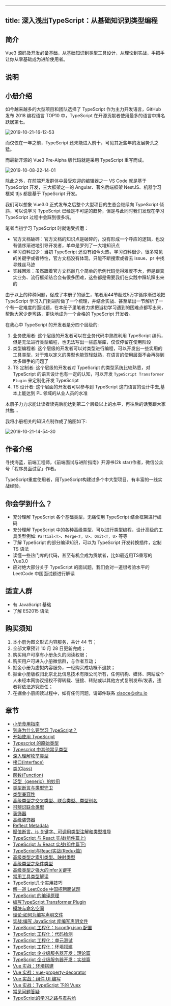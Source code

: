 
---
title: 深入浅出TypeScript：从基础知识到类型编程
---

## 简介
Vue3 源码及开发必备基础，从基础知识到类型工具设计，从理论到实战，手把手让你从零基础成为进阶使用者。

## 说明
## 小册介绍

如今越来越多的大型项目和团队选择了 TypeScript 作为主力开发语言，GitHub 发布 2018 编程语言 TOP10 中，TypeScript 在开源贡献者使用最多的语言中排名跃居第七。

![2019-10-21-16-12-53](https://p1-jj.byteimg.com/tos-cn-i-t2oaga2asx/gold-user-assets/2019/10/21/16ded6c96b8f36a2~tplv-t2oaga2asx-image.image)

而仅仅在一年之前，TypeScript 还未能进入前十，可见其近些年的发展势头之猛。

而最新开源的 Vue3 Pre-Alpha 版代码就是采用 TypeScript 重写而成。

![2019-10-08-22-14-01](https://p1-jj.byteimg.com/tos-cn-i-t2oaga2asx/gold-user-assets/2019/10/21/16ded1959edc84b8~tplv-t2oaga2asx-image.image)

除此之外，在前端开发群体中最受欢迎的编辑器之一 VS Code 就是基于 TypeScript 开发，三大框架之一的 Angular、著名后端框架 NestJS、机器学习框架 tfjs 都是基于 TypeScript 开发。

我们可以想象 Vue3.0 正式发布之后整个大型项目的生态会继续向 TypeScript 倾斜，可以说学习 TypeScript 已经是不可逆的趋势，但是与此同时我们发现在学习 TypeScript 过程中会踩到很多坑。

笔者当初学习 TypeScript 时就饱受折磨：

- 官方文档破碎：官方文档的知识点是破碎的，没有形成一个呼应的逻辑，也没有循序渐进地引导开发者，单单是罗列了一大堆知识点
- 学习资料过少：当初 TypeScript 还没有如今火热，学习资料很少，很多常见的关键字或者特性，官方文档没有体现，只能不断搜索或者去 issue、pr 中找寻蛛丝马迹
- 实践困难：虽然跟着官方文档敲几个简单的示例代码觉得难度不大，但是跟真实业务、流行框架结合会有很多困难，这些都是需要我们在实践中踩坑踩出来的

由于以上的种种问题，促成了本册子的诞生，笔者用44节超过5万字循序渐进地把 TypeScript 学习入门到进阶做了一个梳理，并结合实战、甚至拿出一节解析了一个有一定难度的面试题，在本册子里笔者力求把当初学习遇到的困难点都写出来，帮助大家少走弯路，更快地成为一个合格的 TypeScript 开发者。

在我心中 TypeScript 的开发者是分四个层级的:

1.  业务使用者: 这个层级的开发者可以在业务代码中熟练利用 TypeScript 编码，但是无法进行类型编程，也无法写出一些底层库，仅仅停留在使用阶段
2.  类型编程者: 这个层级的开发者可以对类型进行编程，可以开发出一些实用的工具类型，对于难以定义的类型也能驾轻就熟，在语言的使用层面不会再碰到太多棘手的问题了
3.  TS 定制者: 这个层级的开发者对 TypeScript 的类型系统比较熟悉，对 TypeScript 的语言设计也有一定的认知，可以开发 `TypeScript Transformer Plugin` 来定制化开发 TypeScript
4.  TS 设计者: 这个层面的开发者可以参与到 TypeScript 这门语言的设计中去,基本上能达到 PL 领域的从业人员的水准

本册子力力求能让读者读完后能达到第二个层级以上的水平，再往后的话我跟大家共勉...

我将小册相关的知识点制作成了脑图如下:

![2019-10-21-14-54-30](https://p1-jj.byteimg.com/tos-cn-i-t2oaga2asx/gold-user-assets/2019/10/21/16ded193de7017e5~tplv-t2oaga2asx-image.image)

## 作者介绍

寻找海蓝，前端工程师，《前端面试与进阶指南》开源书\(2k star\)作者，微信公众号「程序员面试官」作者。

TypeScript重度使用者，用TypeScript构建过多个中大型项目，有丰富的一线实战经验。

## 你会学到什么？

- 充分理解 TypeScript 各个基础类型，无痛使用 TypeScript 结合框架进行编码
- 充分理解 TypeScript 中的各种高级类型，可以进行类型编程，设计高级的工具类型例如: `Partial<T>`、`Merge<T, U>`、`Omit<T, U>` 等等
- 了解 TypeScript 的部分编译知识，可以为 TypeScript 开发转换插件，定制 TS 语法
- 读懂一些热门库的代码，甚至有机会成为贡献者，比如最近用TS重写的 Vue3.0
- 应对绝大部分关于 TypeScript 的面试题，我们会对一道很考验水平的 LeetCode 中国面试题进行解读

## 适宜人群

- 有 JavaScript 基础
- 了解 ES2015 语法

## 购买须知

1.  本小册为图文形式内容服务，共计 44 节；
2.  全部文章预计 10 月 28 日更新完成；
3.  购买用户可享有小册永久的阅读权限；
4.  购买用户可进入小册微信群，与作者互动；
5.  掘金小册为虚拟内容服务，一经购买成功概不退款；
6.  掘金小册版权归北京北比信息技术有限公司所有，任何机构、媒体、网站或个人未经本网协议授权不得转载、链接、转贴或以其他方式复制发布/发表，违者将依法追究责任；
7.  在掘金小册阅读过程中，如有任何问题，请邮件联系 <xiaoce@xitu.io>

## 章节
- [小册食用指南](./小册食用指南.md)
- [到底为什么要学习 TypeScript？](<./到底为什么要学习 TypeScript？.md>)
- [开始使用 TypeScript](<./开始使用 TypeScript.md>)
- [Typescript 的原始类型](<./Typescript 的原始类型.md>)
- [Typescript 中其他常见类型](<./Typescript 中其他常见类型.md>)
- [深入理解枚举类型](./深入理解枚举类型.md)
- [接口\(interface\)](<./接口(interface).md>)
- [类\(Class\)](<./类(Class).md>)
- [函数\(Function\)](<./函数(Function).md>)
- [泛型（generic）的妙用](./泛型（generic）的妙用.md)
- [类型断言与类型守卫](./类型断言与类型守卫.md)
- [类型兼容性](./类型兼容性.md)
- [高级类型之交叉类型、联合类型、类型别名](./高级类型之交叉类型、联合类型、类型别名.md)
- [可辨识联合类型](./可辨识联合类型.md)
- [装饰器](./装饰器.md)
- [高级装饰器](./高级装饰器.md)
- [Reflect Metadata](<./Reflect Metadata.md>)
- [赋值断言、is 关键字、可调用类型注解和类型推导](<./赋值断言、is 关键字、可调用类型注解和类型推导.md>)
- [TypeScript 与 React 实战\(组件篇上\)](<./TypeScript 与 React 实战(组件篇上).md>)
- [TypeScript 与 React 实战\(组件篇下\)](<./TypeScript 与 React 实战(组件篇下).md>)
- [TypeScript与React实战\(Redux篇\)](<./TypeScript与React实战(Redux篇).md>)
- [高级类型之索引类型、映射类型](./高级类型之索引类型、映射类型.md)
- [高级类型之条件类型](./高级类型之条件类型.md)
- [高级类型之强大的infer关键字](./高级类型之强大的infer关键字.md)
- [常用工具类型解读](./常用工具类型解读.md)
- [TypeScript几个实用技巧](./TypeScript几个实用技巧.md)
- [解一道 LeetCode 中国招聘面试题](<./解一道 LeetCode 中国招聘面试题.md>)
- [TypeScript 的编译原理](<./TypeScript 的编译原理.md>)
- [编写TypeScript Transformer Plugin](<./编写TypeScript Transformer Plugin.md>)
- [模块与命名空间](./模块与命名空间.md)
- [理论:如何为编写声明文件](./理论-如何为编写声明文件.md)
- [实战:编写 JavaScript 库编写声明文件](<./实战-编写 JavaScript 库编写声明文件.md>)
- [TypeScript 工程化：tsconfig.json 配置](<./TypeScript 工程化-tsconfig.json 配置.md>)
- [TypeScript 工程化：代码检测](<./TypeScript 工程化-代码检测.md>)
- [TypeScript 工程化：单元测试](<./TypeScript 工程化-单元测试.md>)
- [TypeScript 工程化：环境搭建](<./TypeScript 工程化-环境搭建.md>)
- [TypeScript 企业级服务器开发：理论篇](<./TypeScript 企业级服务器开发-理论篇.md>)
- [TypeScript 企业级服务器开发：实战篇](<./TypeScript 企业级服务器开发-实战篇.md>)
- [Vue 实战：环境搭建](<./Vue 实战-环境搭建.md>)
- [Vue 实战：vue-property-decorator](<./Vue 实战-vue-property-decorator.md>)
- [Vue 实战：组件 UI 编写](<./Vue 实战-组件 UI 编写.md>)
- [Vue 实战：TypeScript 下的 Vuex](<./Vue 实战-TypeScript 下的 Vuex.md>)
- [常见问题答疑](./常见问题答疑.md)
- [TypeScript的学习之路与君共勉](./TypeScript的学习之路与君共勉.md)

    